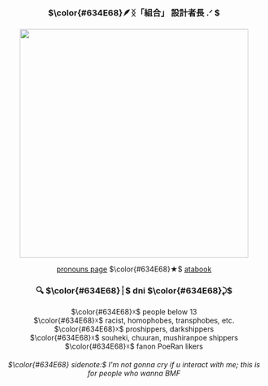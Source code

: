 <div align="center">
  
### $\color{#634E68}🪶ᛝ「組合」 設計者長 .ᐟ $
</div>
<p align="center">
  
<img src="https://github.com/user-attachments/assets/8506c8cc-0238-4fdd-956e-b405522945ea" width="450">
<p align="center">
  <a href="https://pronouns.cc/@nyanoneko">pronouns page</a> $\color{#634E68}★$ <a href="https://nyanoneko.atabook.org/">atabook</a>
</p>
<div align="center">
  
### 🔍 $\color{#634E68}┆︎$ dni  $\color{#634E68}⤸$ <br>
</div>
  <p align="center">
$\color{#634E68}☓$ people below 13 <br>
$\color{#634E68}☓$ racist, homophobes, transphobes, etc. <br>
$\color{#634E68}☓$ proshippers, darkshippers <br>
$\color{#634E68}☓$ souheki, chuuran, mushiranpoe shippers <br>
$\color{#634E68}☓$ fanon PoeRan likers <br>
  </p>
  <div align="center">
    
###### $\color{#634E68} sidenote:$ I'm not gonna cry if u interact with me; this is for people who wanna BMF <br>
</div>



